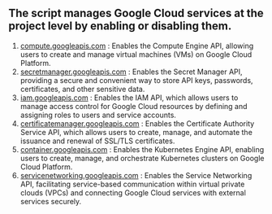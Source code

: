 ## The script manages Google Cloud services at the project level by enabling or disabling them.


1. [compute.googleapis.com](https://cloud.google.com/compute/docs/reference/rest/v1/) : Enables the Compute Engine API, allowing users to create and manage virtual machines (VMs) on Google Cloud Platform.
2. [secretmanager.googleapis.com](https://cloud.google.com/secret-manager/docs/reference/rest/) : Enables the Secret Manager API, providing a secure and convenient way to store API keys, passwords, certificates, and other sensitive data.
3. [iam.googleapis.com](https://cloud.google.com/iam/docs/reference/rest/) : Enables the IAM API, which allows users to manage access control for Google Cloud resources by defining and assigning roles to users and service accounts.
4. [certificatemanager.googleapis.com](https://cloud.google.com/certificate-manager/docs/reference/certificate-manager/rest) : Enables the Certificate Authority Service API, which allows users to create, manage, and automate the issuance and renewal of SSL/TLS certificates.
5. [container.googleapis.com](https://cloud.google.com/kubernetes-engine/docs/reference/rest/) : Enables the Kubernetes Engine API, enabling users to create, manage, and orchestrate Kubernetes clusters on Google Cloud Platform.
6. [servicenetworking.googleapis.com](https://cloud.google.com/service-infrastructure/docs/service-networking/getting-started) : Enables the Service Networking API, facilitating service-based communication within virtual private clouds (VPCs) and connecting Google Cloud services with external services securely.